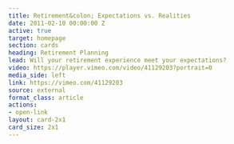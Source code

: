 ```yaml
---
title: Retirement&colon; Expectations vs. Realities
date: 2011-02-10 00:00:00 Z
active: true
target: homepage
section: cards
heading: Retirement Planning
lead: Will your retirement experience meet your expectations?
video: https://player.vimeo.com/video/41129203?portrait=0
media_side: left
link: https://vimeo.com/41129203
source: external
format_class: article
actions:
- open-link
layout: card-2x1
card_size: 2x1
---
```



